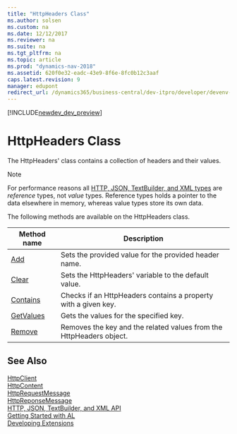 ```yaml
---
title: "HttpHeaders Class"
ms.author: solsen
ms.custom: na
ms.date: 12/12/2017
ms.reviewer: na
ms.suite: na
ms.tgt_pltfrm: na
ms.topic: article
ms.prod: "dynamics-nav-2018"
ms.assetid: 620f0e32-eadc-43e9-8f6e-8fc0b12c3aaf
caps.latest.revision: 9
manager: edupont
redirect_url: /dynamics365/business-central/dev-itpro/developer/devenv-restapi-overview
---
```


[!INCLUDE[newdev_dev_preview](../includes/newdev_dev_preview.md)]

# HttpHeaders Class
The HttpHeaders' class contains a collection of headers and their values.

> [!NOTE]
> For performance reasons all [HTTP, JSON, TextBuilder, and XML types](../devenv-restapi-overview.md) are *reference* types, not *value* types. Reference types holds a pointer to the data elsewhere in memory, whereas value types store its own data.

The following methods are available on the HttpHeaders class.

|Method name|Description|
|-----------|-----------|
|[Add](httpheaders-add-method.md)|Sets the provided value for the provided header name.|
|[Clear](httpheaders-clear-method.md)|Sets the HttpHeaders' variable to the default value.|
|[Contains](httpheaders-contains-method.md)|Checks if an HttpHeaders contains a property with a given key.|
|[GetValues](httpheaders-getvalues-method.md)|Gets the values for the specified key.|
|[Remove](httpheaders-remove-method.md)|Removes the key and the related values from the HttpHeaders object.|


## See Also
[HttpClient](httpclient-class.md)  
[HttpContent](httpcontent-class.md)  
[HttpRequestMessage](httprequestmessage-class.md)  
[HttpReponseMessage](httpresponsemessage-class.md)  
[HTTP, JSON, TextBuilder, and XML API](../devenv-restapi-overview.md)  
[Getting Started with AL](../devenv-get-started.md)  
[Developing Extensions](../devenv-dev-overview.md)  